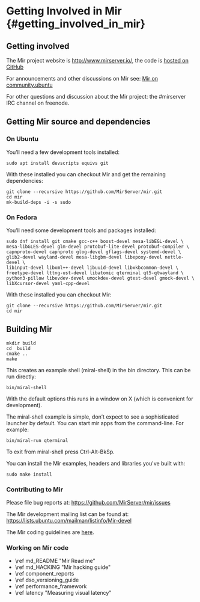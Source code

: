 # Getting Involved in Mir  {#getting_involved_in_mir}

## Getting involved

The Mir project website is <http://www.mirserver.io/>, 
the code is [hosted on GitHub](https://github.com/MirServer) 

For announcements and other discussions on Mir see: 
[Mir on community.ubuntu](https://community.ubuntu.com/c/mir) 

For other questions and discussion about the Mir project: 
the \#mirserver IRC channel on freenode.


## Getting Mir source and dependencies
###  On Ubuntu

You’ll need a few development tools installed:

    sudo apt install devscripts equivs git

With these installed you can checkout Mir and get the remaining dependencies:

    git clone --recursive https://github.com/MirServer/mir.git
    cd mir
    mk-build-deps -i -s sudo

### On Fedora

You’ll need some development tools and packages installed:

    sudo dnf install git cmake gcc-c++ boost-devel mesa-libEGL-devel \
    mesa-libGLES-devel glm-devel protobuf-lite-devel protobuf-compiler \
    capnproto-devel capnproto glog-devel gflags-devel systemd-devel \
    glib2-devel wayland-devel mesa-libgbm-devel libepoxy-devel nettle-devel \
    libinput-devel libxml++-devel libuuid-devel libxkbcommon-devel \
    freetype-devel lttng-ust-devel libatomic qterminal qt5-qtwayland \
    python3-pillow libevdev-devel umockdev-devel gtest-devel gmock-devel \
    libXcursor-devel yaml-cpp-devel

With these installed you can checkout Mir:

    git clone --recursive https://github.com/MirServer/mir.git
    cd mir

Building Mir
------------

    mkdir build
    cd  build
    cmake ..
    make

This creates an example shell (miral-shell) in the bin directory. This can be
run directly:

    bin/miral-shell

With the default options this runs in a window on X (which is convenient for
development).

The miral-shell example is simple, don’t expect to see a sophisticated launcher
by default. You can start mir apps from the command-line. For example:

    bin/miral-run qterminal

To exit from miral-shell press Ctrl-Alt-BkSp.

You can install the Mir examples, headers and libraries you've built with:
  
    sudo make install

### Contributing to Mir

Please file bug reports at: https://github.com/MirServer/mir/issues

The Mir development mailing list can be found at: https://lists.ubuntu.com/mailman/listinfo/Mir-devel

The Mir coding guidelines are [here](cppguide/index.html).

### Working on Mir code

 - \ref md_README  "Mir Read me"
 - \ref md_HACKING "Mir hacking guide"
 - \ref component_reports
 - \ref dso_versioning_guide
 - \ref performance_framework
 - \ref latency "Measuring visual latency"
